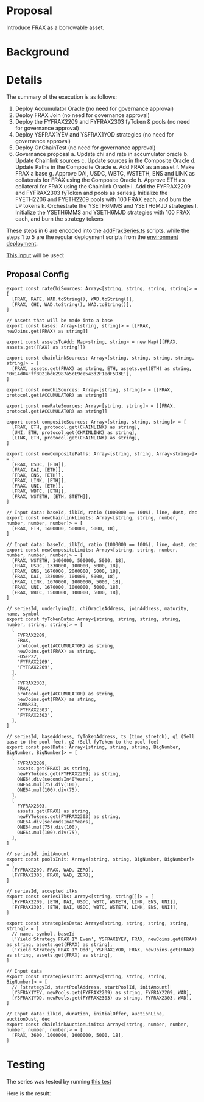 # Proposal

Introduce FRAX as a borrowable asset.

# Background

# Details

The summary of the execution is as follows:

1. Deploy Accumulator Oracle (no need for governance approval)
2. Deploy FRAX Join (no need for governance approval)
3. Deploy the FYFRAX2209 and FYFRAX2303 fyToken & pools (no need for governance approval)
4. Deploy YSFRAX1YEV and YSFRAX1YOD strategies (no need for governance approval)
5. Deploy OnChainTest (no need for governance approval)
6. Governance proposal
   a. Update chi and rate in accumulator oracle
   b. Update Chainlink sources
   c. Update sources in the Composite Oracle
   d. Update Paths in the Composite Oracle
   e. Add FRAX as an asset
   f. Make FRAX a base
   g. Approve DAI, USDC, WBTC, WSTETH, ENS and LINK as collaterals for FRAX using the Composite Oracle
   h. Approve ETH as collateral for FRAX using the Chainlink Oracle
   i. Add the FYFRAX2209 and FYFRAX2303 fyToken and pools as series
   j. Initialize the FYETH2206 and FYETH2209 pools with 100 FRAX each, and burn the LP tokens
   k. Orchestrate the YSETH6MMS and YSETH6MJD strategies
   l. Initialize the YSETH6MMS and YSETH6MJD strategies with 100 FRAX each, and burn the strategy tokens

These steps in 6 are encoded into the [addFraxSeries.ts](https://github.com/yieldprotocol/environments-v2/blob/aeb8eb9d8f45052103f0514adef129616c27ebea/scripts/governance/addSeries/addFraxSeries/addFraxSeries.ts) scripts, while the steps 1 to 5 are the regular deployment scripts from the [environment deployment](https://github.com/yieldprotocol/environments-v2/tree/feat/eth-series/scripts/governance/redeploy).

[This input](https://github.com/yieldprotocol/environments-v2/blob/aeb8eb9d8f45052103f0514adef129616c27ebea/scripts/governance/addSeries/addFraxSeries/addFraxSeries.mainnet.config.ts) will be used:

## Proposal Config

```
export const rateChiSources: Array<[string, string, string, string]> = [
  [FRAX, RATE, WAD.toString(), WAD.toString()],
  [FRAX, CHI, WAD.toString(), WAD.toString()],
]

// Assets that will be made into a base
export const bases: Array<[string, string]> = [[FRAX, newJoins.get(FRAX) as string]]

export const assetsToAdd: Map<string, string> = new Map([[FRAX, assets.get(FRAX) as string]])

export const chainlinkSources: Array<[string, string, string, string, string]> = [
  [FRAX, assets.get(FRAX) as string, ETH, assets.get(ETH) as string, '0x14d04Fff8D21bd62987a5cE9ce543d2F1edF5D3E'],
]

export const newChiSources: Array<[string, string]> = [[FRAX, protocol.get(ACCUMULATOR) as string]]

export const newRateSources: Array<[string, string]> = [[FRAX, protocol.get(ACCUMULATOR) as string]]

export const compositeSources: Array<[string, string, string]> = [
  [FRAX, ETH, protocol.get(CHAINLINK) as string],
  [UNI, ETH, protocol.get(CHAINLINK) as string],
  [LINK, ETH, protocol.get(CHAINLINK) as string],
]

export const newCompositePaths: Array<[string, string, Array<string>]> = [
  [FRAX, USDC, [ETH]],
  [FRAX, DAI, [ETH]],
  [FRAX, ENS, [ETH]],
  [FRAX, LINK, [ETH]],
  [FRAX, UNI, [ETH]],
  [FRAX, WBTC, [ETH]],
  [FRAX, WSTETH, [ETH, STETH]],
]

// Input data: baseId, ilkId, ratio (1000000 == 100%), line, dust, dec
export const newChainlinkLimits: Array<[string, string, number, number, number, number]> = [
  [FRAX, ETH, 1400000, 500000, 5000, 18],
]

// Input data: baseId, ilkId, ratio (1000000 == 100%), line, dust, dec
export const newCompositeLimits: Array<[string, string, number, number, number, number]> = [
  [FRAX, WSTETH, 1400000, 500000, 5000, 18],
  [FRAX, USDC, 1330000, 100000, 5000, 18],
  [FRAX, ENS, 1670000, 2000000, 5000, 18],
  [FRAX, DAI, 1330000, 100000, 5000, 18],
  [FRAX, LINK, 1670000, 1000000, 5000, 18],
  [FRAX, UNI, 1670000, 1000000, 5000, 18],
  [FRAX, WBTC, 1500000, 100000, 5000, 18],
]

// seriesId, underlyingId, chiOracleAddress, joinAddress, maturity, name, symbol
export const fyTokenData: Array<[string, string, string, string, number, string, string]> = [
  [
    FYFRAX2209,
    FRAX,
    protocol.get(ACCUMULATOR) as string,
    newJoins.get(FRAX) as string,
    EOSEP22,
    'FYFRAX2209',
    'FYFRAX2209',
  ],
  [
    FYFRAX2303,
    FRAX,
    protocol.get(ACCUMULATOR) as string,
    newJoins.get(FRAX) as string,
    EOMAR23,
    'FYFRAX2303',
    'FYFRAX2303',
  ],
]

// seriesId, baseAddress, fyTokenAddress, ts (time stretch), g1 (Sell base to the pool fee), g2 (Sell fyToken to the pool fee)
export const poolData: Array<[string, string, string, BigNumber, BigNumber, BigNumber]> = [
  [
    FYFRAX2209,
    assets.get(FRAX) as string,
    newFYTokens.get(FYFRAX2209) as string,
    ONE64.div(secondsIn40Years),
    ONE64.mul(75).div(100),
    ONE64.mul(100).div(75),
  ],
  [
    FYFRAX2303,
    assets.get(FRAX) as string,
    newFYTokens.get(FYFRAX2303) as string,
    ONE64.div(secondsIn40Years),
    ONE64.mul(75).div(100),
    ONE64.mul(100).div(75),
  ],
]

// seriesId, initAmount
export const poolsInit: Array<[string, string, BigNumber, BigNumber]> = [
  [FYFRAX2209, FRAX, WAD, ZERO],
  [FYFRAX2303, FRAX, WAD, ZERO],
]

// seriesId, accepted ilks
export const seriesIlks: Array<[string, string[]]> = [
  [FYFRAX2209, [ETH, DAI, USDC, WBTC, WSTETH, LINK, ENS, UNI]],
  [FYFRAX2303, [ETH, DAI, USDC, WBTC, WSTETH, LINK, ENS, UNI]],
]

export const strategiesData: Array<[string, string, string, string, string]> = [
  // name, symbol, baseId
  ['Yield Strategy FRAX 1Y Even', YSFRAX1YEV, FRAX, newJoins.get(FRAX) as string, assets.get(FRAX) as string],
  ['Yield Strategy FRAX 1Y Odd', YSFRAX1YOD, FRAX, newJoins.get(FRAX) as string, assets.get(FRAX) as string],
]

// Input data
export const strategiesInit: Array<[string, string, string, BigNumber]> = [
  // [strategyId, startPoolAddress, startPoolId, initAmount]
  [YSFRAX1YEV, newPools.get(FYFRAX2209) as string, FYFRAX2209, WAD],
  [YSFRAX1YOD, newPools.get(FYFRAX2303) as string, FYFRAX2303, WAD],
]

// Input data: ilkId, duration, initialOffer, auctionLine, auctionDust, dec
export const chainlinkAuctionLimits: Array<[string, number, number, number, number, number]> = [
  [FRAX, 3600, 1000000, 1000000, 5000, 18],
]

```

# Testing

The series was tested by running [this test](https://github.com/yieldprotocol/environments-v2/blob/aeb8eb9d8f45052103f0514adef129616c27ebea/scripts/governance/addSeries/addFraxSeries/addFraxSeries.test.ts)

Here is the result:

```

```
